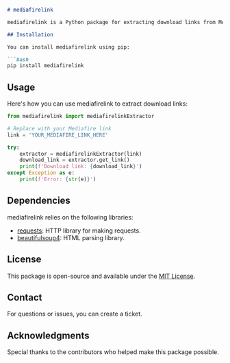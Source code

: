 ```markdown
# mediafirelink

mediafirelink is a Python package for extracting download links from Mediafire URLs.

## Installation

You can install mediafirelink using pip:

```bash
pip install mediafirelink
```

## Usage

Here's how you can use mediafirelink to extract download links:

```python
from mediafirelink import mediafirelinkExtractor

# Replace with your Mediafire link
link = 'YOUR_MEDIAFIRE_LINK_HERE'

try:
    extractor = mediafirelinkExtractor(link)
    download_link = extractor.get_link()
    print(f'Download link: {download_link}')
except Exception as e:
    print(f'Error: {str(e)}')
```

## Dependencies

mediafirelink relies on the following libraries:

- [requests](https://pypi.org/project/requests/): HTTP library for making requests.
- [beautifulsoup4](https://pypi.org/project/beautifulsoup4/): HTML parsing library.

## License

This package is open-source and available under the [MIT License](LICENSE).

## Contact

For questions or issues, you can create a ticket.

## Acknowledgments

Special thanks to the contributors who helped make this package possible.
